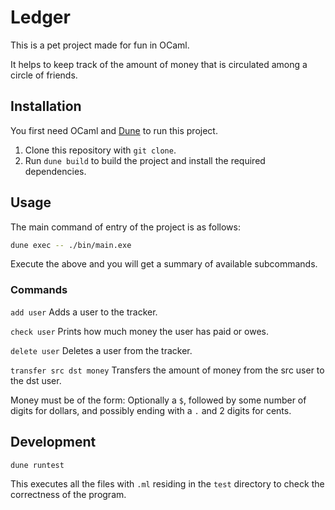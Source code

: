 # Ledger

This is a pet project made for fun in OCaml.

It helps to keep track of the amount of money that is circulated among a circle
of friends.

## Installation

You first need OCaml and [Dune](https://dune.build/install) to run this project.
1. Clone this repository with `git clone`.
2. Run `dune build` to build the project and install the required dependencies.

## Usage

The main command of entry of the project is as follows:
```sh
dune exec -- ./bin/main.exe
```

Execute the above and you will get a summary of available subcommands.

### Commands

`add user`
Adds a user to the tracker.

`check user`
Prints how much money the user has paid or owes.

`delete user`
Deletes a user from the tracker.

`transfer src dst money`
Transfers the amount of money from the src user to the dst user.

Money must be of the form: Optionally a `$`, followed by some number of digits for dollars, and possibly ending with a `.` and 2 digits for cents.

## Development

```sh
dune runtest
```
This executes all the files with `.ml` residing in the `test` directory to
check the correctness of the program.

